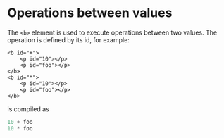 # Operations between values



The `<b>` element is used to execute operations between two values. The operation is defined by its id, for example:

```markup
<b id="+">
    <p id="10"></p>
    <p id="foo"></p>
</b>
<b id="*">
    <p id="10"></p>
    <p id="foo"></p>
</b>
```

is compiled as

```javascript
10 + foo
10 * foo
```

